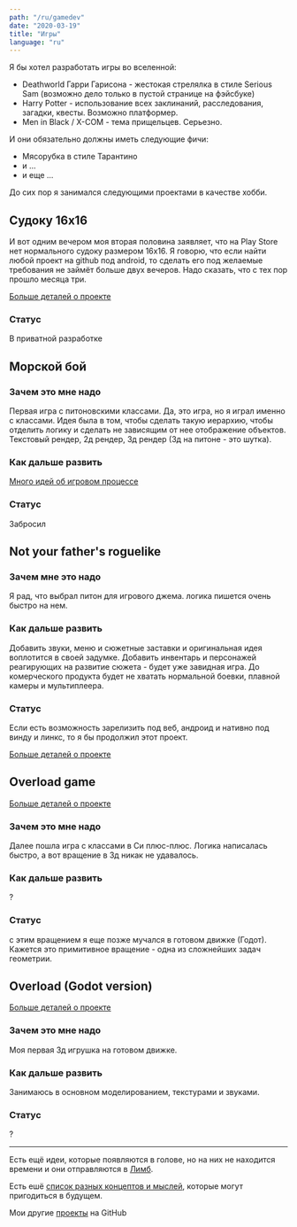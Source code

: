 ```yaml
---
path: "/ru/gamedev"
date: "2020-03-19"
title: "Игры"
language: "ru"
---
```


Я бы хотел разработать игры во вселенной:

- Deathworld Гарри Гарисона - жестокая стрелялка в стиле Serious Sam (возможно дело только в пустой странице на фэйсбуке)
- Harry Potter - использование всех заклинаний, расследования, загадки, квесты. Возможно платформер.
- Men in Black / X-COM - тема прищельцев. Серьезно.

И они обязательно должны иметь следующие фичи:

- Мясорубка в стиле Тарантино
- и ...
- и еще ...

До сих пор я занимался следующими проектами в качестве хобби.

## Судоку 16х16

И вот одним вечером моя вторая половина заявляет, что на Play Store нет нормального судоку размером 16х16. Я говорю, что если найти любой проект на github под android, то сделать его под желаемые требования не займёт больше двух вечеров. Надо сказать, что с тех пор прошло месяца три.

[Больше деталей о проекте](/gamedev/sudoku-16x16)

### Статус

В приватной разработке

## Морской бой

### Зачем это мне надо

Первая игра с питоновскими классами. Да, это игра, но я играл именно с классами. Идея была в том, чтобы сделать такую иерархию, чтобы отделить логику и сделать не зависящим от нее отображение объектов. Текстовый рендер, 2д рендер, 3д рендер (3д на питоне - это шутка).

### Как дальше развить

[Много идей об игровом процессе](/ru/gamedev/battleship)

### Статус

Забросил

## Not your father's roguelike

### Зачем мне это надо

Я рад, что выбрал питон для игрового джема. логика пишется очень быстро на нем.

### Как дальше развить

Добавить звуки, меню и сюжетные заставки и оригинальная идея воплотится в своей задумке. Добавить инвентарь и персонажей реагирующих на развитие сюжета - будет уже завидная игра. До комерческого продукта будет не хватать нормальной боевки, плавной камеры и мультиплеера.

### Статус

Если есть возможность зарелизить под веб, андроид и нативно под винду и линкс, то я бы продолжил этот проект.

[Больше деталей о проекте](/ru/gamedev/pyroguelike)

## Overload game

[Больше деталей о проекте](/ru/gamedev/overload-game)

### Зачем это мне надо

Далее пошла игра с классами в Си плюс-плюс. Логика написалась быстро, а вот вращение в 3д никак не удавалось.

### Как дальше развить

?

### Статус

с этим вращением я еще позже мучался в готовом движке (Годот). Кажется это примитивное вращение - одна из сложнейших задач геометрии.



## Overload (Godot version)

[Больше деталей о проекте](/gamedev/overload-godot)

### Зачем это мне надо

Моя первая 3д игрушка на готовом движке.

### Как дальше развить

Занимаюсь в основном моделированием, текстурами и звуками.

### Статус

?

---

Есть ещё идеи, которые появляются в голове, но на них не находится времени и они отправляются в [Лимб](/ru/projects/limbo).

Есть ешё [список разных концептов и мыслей](/ru/projects/unsolved-problems), которые могут пригодиться в будущем.

Мои другие [проекты](/ru/projects) на GitHub